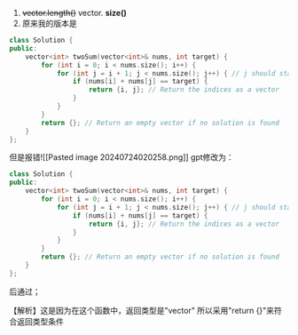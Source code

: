 1. ~~vector.length()~~  vector. **size()** 
2. 原来我的版本是
```cpp
class Solution {
public:
    vector<int> twoSum(vector<int>& nums, int target) {
        for (int i = 0; i < nums.size(); i++) {
            for (int j = i + 1; j < nums.size(); j++) { // j should start from i+1
                if (nums[i] + nums[j] == target) {
                    return {i, j}; // Return the indices as a vector
                }
            }
        }
        return {}; // Return an empty vector if no solution is found
    }
};

```
  但是报错![[Pasted image 20240724020258.png]]
  gpt修改为：
```cpp
class Solution {
public:
    vector<int> twoSum(vector<int>& nums, int target) {
        for (int i = 0; i < nums.size(); i++) {
            for (int j = i + 1; j < nums.size(); j++) { // j should start from i+1
                if (nums[i] + nums[j] == target) {
                    return {i, j}; // Return the indices as a vector
                }
            }
        }
	    return {}; // Return an empty vector if no solution is found
    }
};

```
后通过；

【解析】这是因为在这个函数中，返回类型是"vector<int>"
所以采用"return {}"来符合返回类型条件